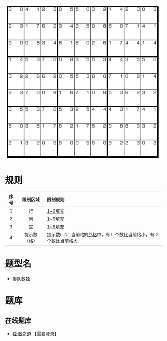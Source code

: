 ![](../../../../images/sudoku/排队数独.png)

# 规则
| 序号 | 限制区域 | 限制规则 |
| :---: | :---: | :--- |
| 1 | 行 | [1~9填充] |
| 2 | 列 | [1~9填充] |
| 3 | 宫 | [1~9填充] |
| 4 | 提示数（格） | 提示数`L G`：当前格的[邻格]中，有 L 个数比当前格小，有 G 个数比当前格大 |

# 题型名
- 排队数独

# 题库

## 在线题库
- [独·数之道](http://www.sudokufans.org.cn/lx/game.index.php?type=pd) 【需要登录】

[1~9填充]: ../../../../rules.md#1~9填充
[邻格]: ../../../../rules.md#邻格